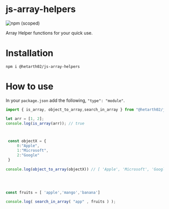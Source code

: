 # js-array-helpers
![npm (scoped)](https://img.shields.io/npm/v/@hetarth02/js-array-helpers?style=for-the-badge)

Array Helper functions for your quick use.

# Installation

```cd
npm i @hetarth02/js-array-helpers
```

# How to use

In your `package.json` add the following, `"type": "module"`.

```js
import { is_array, object_to_array,search_in_array } from "@hetarth02/js-array-helpers";

let arr = [1, 2];
console.log(is_array(arr)); // true



 const objectX = {
     0:"Apple",
     1:"Microsoft",
     2:"Google"
 }
 
console.log(object_to_array(objectX)) // [ 'Apple', 'Microsoft', 'Google' ]
 
 
 
 
const fruits = [ 'apple','mango','banana']

console.log( search_in_array( "app" , fruits ) );

```
